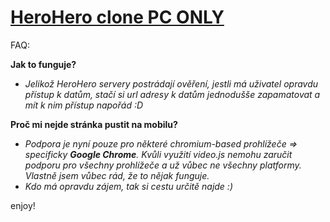 # [HeroHero clone PC ONLY](https://dzendys.github.io/HeroHero/)

FAQ:

**Jak to funguje?**
- _Jelikož HeroHero servery postrádají ověření, jestli má uživatel opravdu přístup k datům, stačí si url adresy k datům jednodušše zapamatovat a mít k nim přístup napořád :D_

**Proč mi nejde stránka pustit na mobilu?**
- _Podpora je nyní pouze pro některé chromium-based prohlížeče => specificky **Google Chrome**. Kvůli využití video.js nemohu zaručit podporu pro všechny prohlížeče a už vůbec ne všechny platformy. Vlastně jsem vůbec rád, že to nějak funguje._
- _Kdo má opravdu zájem, tak si cestu určitě najde :)_

enjoy!
